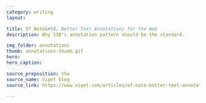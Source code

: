 ```yaml
---
category: writing
layout:

title: Of Note&#58; Better Text Annotations for the Web
description: Why 538's annotation pattern should be the standard.

img_folder: annotations
thumb: annotations-thumb.gif
hero:
hero_caption:

source_preposition: the
source_name: Viget blog
source_link: https://www.viget.com/articles/of-note-better-text-annotations-for-the-web/

---
```


